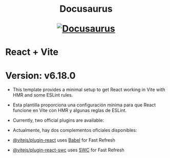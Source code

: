 <h1 align="center">
  <p align="center">Docusaurus</p>
  <a href="https://docusaurus.io"><img src="https://docusaurus.io/img/slash-introducing.svg" alt="Docusaurus"></a>
</h1>


# React + Vite
# Version: v6.18.0
 
- This template provides a minimal setup to get React working in Vite with HMR and some ESLint rules.

- Esta plantilla proporciona una configuración mínima para que React funcione en Vite con HMR y algunas reglas de ESLint.

- Currently, two official plugins are available:

- Actualmente, hay dos complementos oficiales disponibles:


- [@vitejs/plugin-react](https://github.com/vitejs/vite-plugin-react/blob/main/packages/plugin-react/README.md) uses [Babel](https://babeljs.io/) for Fast Refresh
- [@vitejs/plugin-react-swc](https://github.com/vitejs/vite-plugin-react-swc) uses [SWC](https://swc.rs/) for Fast Refresh
